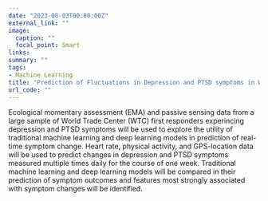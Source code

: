 ```yaml
---
date: "2023-08-03T00:00:00Z"
external_link: ""
image:
  caption: ""
  focal_point: Smart
links:
summary: ""
tags:
- Machine Learning
title: "Prediction of Fluctuations in Depression and PTSD symptoms in World Trade Center Responders: A Longitudinal Sensing and Ecological Momentary Assessment Study"
url_code: ""
---
```


Ecological momentary assessment (EMA) and passive sensing data from a large sample of World Trade Center (WTC) first responders experincing depression and PTSD symptoms will be used to explore 
the utility of traditional machine learning and deep learning models in prediction of real-time symptom change. Heart rate, physical activity, and GPS-location data will be used to predict changes 
in depression and PTSD symptoms measured multiple times daily for the course of one week. Traditional machine learning and deep learning models will be compared in their prediction of symptom 
outcomes and features most strongly associated with symptom changes will be identified. 